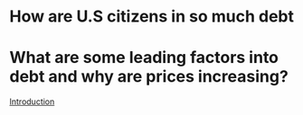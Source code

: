 # How are U.S citizens in so much debt

<h1> What are some leading factors into debt and why are prices increasing? </h1>
<a href = "indexIntro.html" > Introduction </a>
<link rel="stylesheet" href="styles.css">

